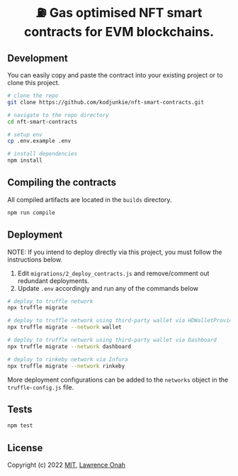<h1 align="center">
  ⛽ Gas optimised NFT smart contracts for EVM blockchains.
</h1>

## Development

You can easily copy and paste the contract into your existing project or to clone this project.

```bash
# clone the repo
git clone https://github.com/kodjunkie/nft-smart-contracts.git

# navigate to the repo directory
cd nft-smart-contracts

# setup env
cp .env.example .env

# install dependencies
npm install
```

## Compiling the contracts

All compiled artifacts are located in the `builds` directory.

```bash
npm run compile
```

## Deployment

NOTE: If you intend to deploy directly via this project, you must follow the instructions below.

1. Edit `migrations/2_deploy_contracts.js` and remove/comment out redundant deployments.
2. Update `.env` accordingly and run any of the commands below

```bash
# deploy to truffle network
npx truffle migrate

# deploy to truffle network using third-party wallet via HDWalletProvider
npx truffle migrate --network wallet

# deploy to truffle network using third-party wallet via Dashboard
npx truffle migrate --network dashboard

# deploy to rinkeby network via Infura
npx truffle migrate --network rinkeby
```

More deployment configurations can be added to the `networks` object in the `truffle-config.js` file.

## Tests

```bash
npm test
```

## License

Copyright (c) 2022 <a href="https://github.com/kodjunkie/nft-smart-contracts/blob/master/LICENSE" target="_blank">MIT</a>, <a href="https://github.com/kodjunkie" target="_blank">Lawrence Onah</a>
